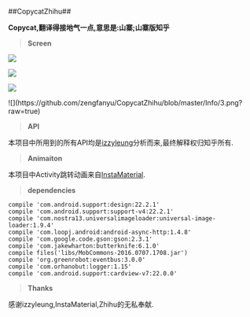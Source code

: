 ##CopycatZhihu##

**Copycat,翻译得接地气一点,意思是:山寨;山寨版知乎**


> **Screen**


![](https://github.com/zengfanyu/CopycatZhihu/blob/master/Info/0.png?raw=true)<p>

![](https://github.com/zengfanyu/CopycatZhihu/blob/master/Info/1.png?raw=true)<p>

![](https://github.com/zengfanyu/CopycatZhihu/blob/master/Info/2.png?raw=true)<p>
<p>
![](https://github.com/zengfanyu/CopycatZhihu/blob/master/Info/3.png?raw=true)<p>

<p>


> **API**

本项目中所用到的所有API均是[izzyleung](https://github.com/izzyleung/ZhihuDailyPurify/wiki/%E7%9F%A5%E4%B9%8E%E6%97%A5%E6%8A%A5-API-%E5%88%86%E6%9E%90)分析而来,最终解释权归知乎所有.


> **Animaiton**

本项目中Activity跳转动画来自[InstaMaterial](https://github.com/frogermcs/InstaMaterial).


> **dependencies**

    compile 'com.android.support:design:22.2.1'
    compile 'com.android.support:support-v4:22.2.1'
    compile 'com.nostra13.universalimageloader:universal-image-loader:1.9.4'
    compile 'com.loopj.android:android-async-http:1.4.8'
    compile 'com.google.code.gson:gson:2.3.1'
    compile 'com.jakewharton:butterknife:6.1.0'
    compile files('libs/MobCommons-2016.0707.1708.jar')
    compile 'org.greenrobot:eventbus:3.0.0'
    compile 'com.orhanobut:logger:1.15'
    compile 'com.android.support:cardview-v7:22.0.0'


> **Thanks**

感谢izzyleung,InstaMaterial,Zhihu的无私奉献.

